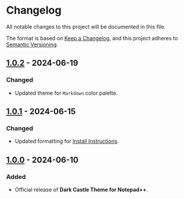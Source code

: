 # Changelog

All notable changes to this project will be documented in this file.

The format is based on [Keep a Changelog](https://keepachangelog.com/en/1.1.0/),
and this project adheres to [Semantic Versioning](https://semver.org/spec/v2.0.0.html).

## [1.0.2] - 2024-06-19

### Changed

- Updated theme for `Markdown` color palette.

## [1.0.1] - 2024-06-15

### Changed

- Updated formatting for [Install Instructions](../INSTALL.md).

## [1.0.0] - 2024-06-10

### Added

- Official release of **Dark Castle Theme for Notepad++**.

[1.0.2]: https://github.com/scottgriv/Dark-Castle-Notepad-Plus-Plus/compare/v1.0.1...v1.0.2
[1.0.1]: https://github.com/scottgriv/Dark-Castle-Notepad-Plus-Plus/compare/v1.0.0...v1.0.1
[1.0.0]: https://github.com/scottgriv/Dark-Castle-Notepad-Plus-Plus/releases/tag/v1.0.0
